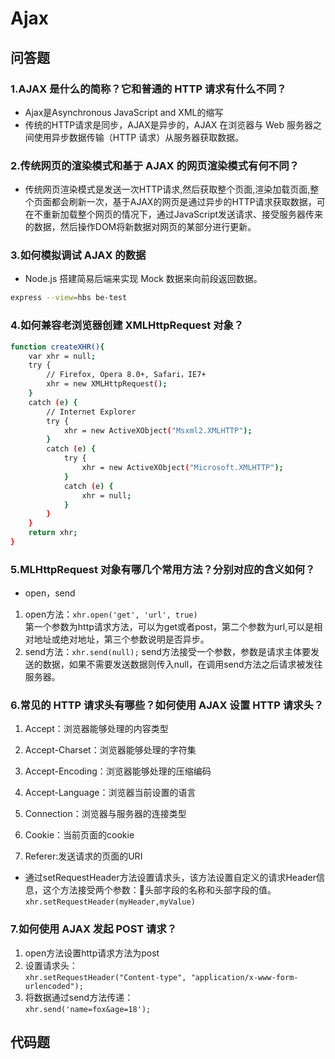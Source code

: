 # Ajax

## 问答题

### 1.AJAX 是什么的简称？它和普通的 HTTP 请求有什么不同？

- Ajax是Asynchronous JavaScript and XML的缩写
- 传统的HTTP请求是同步，AJAX是异步的，AJAX 在浏览器与 Web 服务器之间使用异步数据传输（HTTP 请求）从服务器获取数据。

### 2.传统网页的渲染模式和基于 AJAX 的网页渲染模式有何不同？

- 传统网页渲染模式是发送一次HTTP请求,然后获取整个页面,渲染加载页面,整个页面都会刷新一次，基于AJAX的网页是通过异步的HTTP请求获取数据，可在不重新加载整个网页的情况下，通过JavaScript发送请求、接受服务器传来的数据，然后操作DOM将新数据对网页的某部分进行更新。

### 3.如何模拟调试 AJAX 的数据

- Node.js 搭建简易后端来实现 Mock 数据来向前段返回数据。

```bash
express --view=hbs be-test
```

### 4.如何兼容老浏览器创建 XMLHttpRequest 对象？

```bash
function createXHR(){
    var xhr = null;
    try {
        // Firefox, Opera 8.0+, Safari，IE7+
        xhr = new XMLHttpRequest();
    }
    catch (e) {
        // Internet Explorer
        try {
            xhr = new ActiveXObject("Msxml2.XMLHTTP");
        }
        catch (e) {
            try {
                xhr = new ActiveXObject("Microsoft.XMLHTTP");
            }
            catch (e) {
                xhr = null;
            }
        }
    }
    return xhr;
}
```

### 5.MLHttpRequest 对象有哪几个常用方法？分别对应的含义如何？

- open，send

1. open方法：`xhr.open('get', 'url', true)`  
第一个参数为http请求方法，可以为get或者post，第二个参数为url,可以是相对地址或绝对地址，第三个参数说明是否异步。
2. send方法：`xhr.send(null);`
send方法接受一个参数，参数是请求主体要发送的数据，如果不需要发送数据则传入null，在调用send方法之后请求被发往服务器。

### 6.常见的 HTTP 请求头有哪些？如何使用 AJAX 设置 HTTP 请求头？

1. Accept：浏览器能够处理的内容类型

2. Accept-Charset：浏览器能够处理的字符集

3. Accept-Encoding：浏览器能够处理的压缩编码

4. Accept-Language：浏览器当前设置的语言

5. Connection：浏览器与服务器的连接类型

6. Cookie：当前页面的cookie

7. Referer:发送请求的页面的URI

- 通过setRequestHeader方法设置请求头，该方法设置自定义的请求Header信息，这个方法接受两个参数：头部字段的名称和头部字段的值。
`xhr.setRequestHeader(myHeader,myValue)`

### 7.如何使用 AJAX 发起 POST 请求？

1. open方法设置http请求方法为post
2. 设置请求头：  
`xhr.setRequestHeader("Content-type", "application/x-www-form-urlencoded");`
3. 将数据通过send方法传递：  
`xhr.send('name=fox&age=18');`

## 代码题

